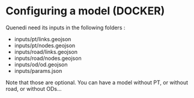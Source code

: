 # Configuring a model (DOCKER)


Quenedi need its inputs in the following folders :

* inputs/pt/links.geojson
* inputs/pt/nodes.geojson
* inputs/road/links.geojson
* inputs/road/nodes.geojson
* inputs/od/od.geojson
* inputs/params.json

Note that those are optional. You can have a model without PT, or without road, or without ODs...